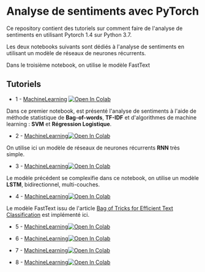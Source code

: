 # Analyse de sentiments avec PyTorch

Ce repository contient des tutoriels sur comment faire de l'analyse de sentiments en utilisant Pytorch 1.4 sur Python 3.7. 


Les deux notebooks suivants sont dédiés à l'analyse de sentiments en utilisant un modèle de réseaux de neurones récurrents.

Dans le troisième notebook, on utilise le modèle FastText

## Tutoriels

 - 1 - [MachineLearning](https://github.com/aminaghoul/sentiment-analysis/blob/master/0-MachineLearning.ipynb) [![Open In Colab](https://colab.research.google.com/assets/colab-badge.svg)](https://colab.research.google.com/github/bentrevett/pytorch-sentiment-analysis/blob/master/1%20-%20Simple%20Sentiment%20Analysis.ipynb)
 
 Dans ce premier notebook, est présenté l'analyse de sentiments à l'aide de méthode statistique de **Bag-of-words**, **TF-IDF** et d'algorithmes de machine learning : **SVM** et **Régression Logistique**.

 - 2 - [MachineLearning](https://github.com/aminaghoul/sentiment-analysis/blob/master/0-MachineLearning.ipynb)[![Open In Colab](https://colab.research.google.com/assets/colab-badge.svg)](https://colab.research.google.com/github/bentrevett/pytorch-sentiment-analysis/blob/master/1%20-%20Simple%20Sentiment%20Analysis.ipynb)

On utilise ici un modèle de réseaux de neurones récurrents **RNN** très simple.

 - 3 - [MachineLearning](https://github.com/aminaghoul/sentiment-analysis/blob/master/0-MachineLearning.ipynb)[![Open In Colab](https://colab.research.google.com/assets/colab-badge.svg)](https://colab.research.google.com/github/bentrevett/pytorch-sentiment-analysis/blob/master/1%20-%20Simple%20Sentiment%20Analysis.ipynb)
 
 Le modèle précédent se complexifie dans ce notebook, on utilise un modèle **LSTM**, bidirectionnel, multi-couches. 
 
 - 4 - [MachineLearning](https://github.com/aminaghoul/sentiment-analysis/blob/master/0-MachineLearning.ipynb)[![Open In Colab](https://colab.research.google.com/assets/colab-badge.svg)](https://colab.research.google.com/github/bentrevett/pytorch-sentiment-analysis/blob/master/1%20-%20Simple%20Sentiment%20Analysis.ipynb)

Le modèle FastText issu de l'article [Bag of Tricks for Efficient Text Classification](https://arxiv.org/abs/1607.01759) est implémenté ici.
 - 5 - [MachineLearning](https://github.com/aminaghoul/sentiment-analysis/blob/master/0-MachineLearning.ipynb)[![Open In Colab](https://colab.research.google.com/assets/colab-badge.svg)](https://colab.research.google.com/github/bentrevett/pytorch-sentiment-analysis/blob/master/1%20-%20Simple%20Sentiment%20Analysis.ipynb)
 
 - 6 - [MachineLearning](https://github.com/aminaghoul/sentiment-analysis/blob/master/0-MachineLearning.ipynb)[![Open In Colab](https://colab.research.google.com/assets/colab-badge.svg)](https://colab.research.google.com/github/bentrevett/pytorch-sentiment-analysis/blob/master/1%20-%20Simple%20Sentiment%20Analysis.ipynb)
 
 - 7 - [MachineLearning](https://github.com/aminaghoul/sentiment-analysis/blob/master/0-MachineLearning.ipynb)[![Open In Colab](https://colab.research.google.com/assets/colab-badge.svg)](https://colab.research.google.com/github/bentrevett/pytorch-sentiment-analysis/blob/master/1%20-%20Simple%20Sentiment%20Analysis.ipynb)
 
 - 8 - [MachineLearning](https://github.com/aminaghoul/sentiment-analysis/blob/master/0-MachineLearning.ipynb)[![Open In Colab](https://colab.research.google.com/assets/colab-badge.svg)](https://colab.research.google.com/github/bentrevett/pytorch-sentiment-analysis/blob/master/1%20-%20Simple%20Sentiment%20Analysis.ipynb)

 
